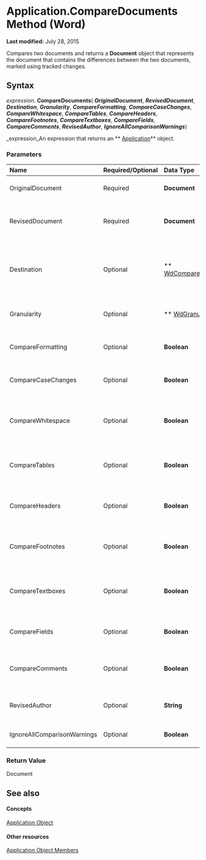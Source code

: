 
# Application.CompareDocuments Method (Word)

 **Last modified:** July 28, 2015

Compares two documents and returns a  **Document** object that represents the document that contains the differences between the two documents, marked using tracked changes.

## Syntax

 _expression_. **CompareDocuments**( **_OriginalDocument_**,  **_RevisedDocument_**,  **_Destination_**,  **_Granularity_**,  **_CompareFormatting_**,  **_CompareCaseChanges_**,  **_CompareWhitespace_**,  **_CompareTables_**,  **_CompareHeaders_**,  **_CompareFootnotes_**,  **_CompareTextboxes_**,  **_CompareFields_**,  **_CompareComments_**,  **_RevisedAuthor_**,  **_IgnoreAllComparisonWarnings_**)

 _expression_An expression that returns an  ** [Application](d1cf6f8f-4e88-bf01-93b4-90a83f79cb44.md)** object.


### Parameters



|**Name**|**Required/Optional**|**Data Type**|**Description**|
|:-----|:-----|:-----|:-----|
|OriginalDocument|Required| **Document**|Specifies the path and file name of the original document.|
|RevisedDocument|Required| **Document**|Specifies the path and file name of the revised document to which to compare the original document.|
|Destination|Optional| ** [WdCompareDestination](00de3b3f-2673-c6fe-cb91-9b6e8703b2a0.md)**|Specifies whether to create a new file or whether to mark the differences between the two documents in the original document or in the revised document. Default value is  **wdCompareDestinationNew**.|
|Granularity|Optional| ** [WdGranularity](ef70f592-fe9c-e9ee-c419-39ccdd547e19.md)**|Specifies whether changes are tracked by character or by word. Default value is  **wdGranularityWordLevel**.|
|CompareFormatting|Optional| **Boolean**|Specifies whether to mark differences in formatting between the two documents. Default value is  **True**.|
|CompareCaseChanges|Optional| **Boolean**|Specifies whether to mark differences in case between the two documents. Default value is  **True**.|
|CompareWhitespace|Optional| **Boolean**|Specifies whether to mark differences in white space, such as paragraphs or spaces, between the two documents. Default value is  **True**.|
|CompareTables|Optional| **Boolean**|Specifies whether to compare the differences in data contained in tables between the two documents. Default value is  **True**.|
|CompareHeaders|Optional| **Boolean**|Specifies whether to compare differences in headers and footers between the two documents. Default value is  **True**.|
|CompareFootnotes|Optional| **Boolean**|Specifies whether to compare differences in footnotes and endnotes between the two documents. Default value is  **True**.|
|CompareTextboxes|Optional| **Boolean**|Specifies whether to compare differences in the data contained within text boxes between the two documents. Default value is  **True**.|
|CompareFields|Optional| **Boolean**|Specifies whether to compare differences in fields between the two documents. Default value is  **True**.|
|CompareComments|Optional| **Boolean**|Specifies whether to compare differences in comments between the two documents. Default value is  **True**.|
|RevisedAuthor|Optional| **String**|Specifies the name of the person to whom to attribute changes when comparing the two documents.|
|IgnoreAllComparisonWarnings|Optional| **Boolean**|Specifies whether to ignore warnings when comparing the two documents.|

### Return Value

Document


## See also


#### Concepts


 [Application Object](d1cf6f8f-4e88-bf01-93b4-90a83f79cb44.md)
#### Other resources


 [Application Object Members](71669f1e-65f1-b0f1-b67d-355dfdbebe50.md)
